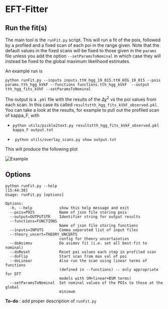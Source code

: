 # EFT-Fitter

## Run the fit(s)

The main tool is the `runFit.py` script. This will run a fit of the pois, followed by a profiled and a fixed scan of each poi in the range given. Note that the default values in the fixed scans will be fixed to those given in the `params` file unless you add the option `--setParamsToNominal` in which case they will instead be fixed to the global maximum likelihood estimates. 

An example run is 

```python runFit.py --inputs inputs.ttH_hgg_19_015.ttH_HIG_19_015 --pois params.tth_hgg_kVkF --functions functions.tth_hgg_kVkF  --output tth_hgg_fits_kVkF --setParamsToNominal```

The output is a `.pkl` file with the results of the $\Delta \chi^{2}$ vs the poi values from each scan. In this case its called `resultstth_hgg_fits_kVkF_observed.pkl`. You can take a look at the results, for example to pull out the profiled scan of kappa_F, with 

   - ```python utils/pickle2text.py resultstth_hgg_fits_kVkF_observed.pkl kappa_F output.txt``` 

   - ``` python utils/overlay_scans.py show output.txt```

This will produce the following plot 

![Example](example.png)

## Options 
```
python runFit.py --help                                                                                            [15:44:30]
Usage: runFit.py [options]

Options:
  -h, --help            show this help message and exit
  --pois=POIS           Name of json file storing pois
  --output=OUTPUTSTR    Identifier string for output results
  --functions=FUNCTIONS
                        Name of json file storing functions
  --inputs=INPUTS       Comma separated list of input files
  --theory_uncert=THEORY_UNCERTS
                        config for theory uncertainties
  --doAsimov            Do asimov fit (i.e. set all best-fit to nominal)
  --doReset             Reset poi values each step in profiled scan
  --doFlip              Start scan from max val of poi
  --doLinear            Also run the scan using linear terms of functions
                        (defined in --functions) -- only appropriate for EFT
                        models with SM+linear+BSM terms)
  --setParamsToNominal  Set nominal values of the POIs to those at the global
                        minimum
```                    

**To-do** : add proper description of `runFit.py` 
